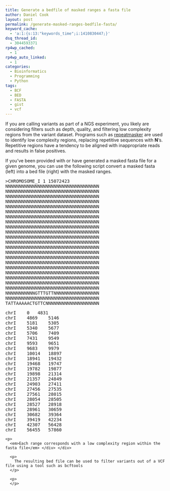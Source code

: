 ```yaml
---
title: Generate a bedfile of masked ranges a fasta file
author: Daniel Cook
layout: post
permalink: /generate-masked-ranges-bedfile-fasta/
keyword_cache:
  - 'a:1:{s:13:"keywords_time";i:1410830447;}'
dsq_thread_id:
  - 3044593371
rp4wp_cached:
  - 1
rp4wp_auto_linked:
  - 1
categories:
  - Bioinformatics
  - Programming
  - Python
tags:
  - BCF
  - BED
  - FASTA
  - gist
  - vcf
---
```

If you are calling variants as part of a <acronym name="Next Generation Sequencing">NGS</acronym> experiment, you likely are considering filters such as depth, quality, and filtering low complexity regions from the variant dataset. Programs such as [repeatmasker][1] are used to identify low complexity regions, replacing repetitive sequences with **N**&#8216;s. Repetitive regions have a tendency to be aligned with inappropriate reads and results in false positives.

If you&#8217;ve been provided with or have generated a masked fasta file for a given genome, you can use the following script convert a masked fasta (left) into a bed file (right) with the masked ranges.

<div class="row">
  <div class="col-md-6">
    <pre>
>CHROMOSOME_I 1 15072423
NNNNNNNNNNNNNNNNNNNNNNNNNNNNNNNNNNN
NNNNNNNNNNNNNNNNNNNNNNNNNNNNNNNNNNN
NNNNNNNNNNNNNNNNNNNNNNNNNNNNNNNNNNN
NNNNNNNNNNNNNNNNNNNNNNNNNNNNNNNNNNN
NNNNNNNNNNNNNNNNNNNNNNNNNNNNNNNNNNN
NNNNNNNNNNNNNNNNNNNNNNNNNNNNNNNNNNN
NNNNNNNNNNNNNNNNNNNNNNNNNNNNNNNNNNN
NNNNNNNNNNNNNNNNNNNNNNNNNNNNNNNNNNN
NNNNNNNNNNNNNNNNNNNNNNNNNNNNNNNNNNN
NNNNNNNNNNNNNNNNNNNNNNNNNNNNNNNNNNN
NNNNNNNNNNNNNNNNNNNNNNNNNNNNNNNNNNN
NNNNNNNNNNNNNNNNNNNNNNNNNNNNNNNNNNN
NNNNNNNNNNNNNNNNNNNNNNNNNNNNNNNNNNN
NNNNNNNNNNNNNNNNNNNNNNNNNNNNNNNNNNN
NNNNNNNNNNNNNNNNNNNNNNNNNNNNNNNNNNN
NNNNNNNNNNNNNNNNNNNNNNNNNNNNNNNNNNN
NNNNNNNNNNNNNNNNNNNNNNNNNNNNNNNNNNN
NNNNNNNNNNNNNNNNNNNNNNNNNNNNNNNNNNN
NNNNNNNNNNNNNNNNNNNNNNNNNNNNNNNNNNN
NNNNNNNNNNNNNNNNNNNNNNNNNNNNNNNNNNN
NNNNNNNNNNNNNNNNNNNNNNNNNNNNNNNNNNN
NNNNNNNNNNNGTTTGTTNNNNNNNNNNNNNNNNN
NNNNNNNNNNNNNNNNNNNNNNNNNNNNNNNNNNN
TATTAAAAACTGTTCNNNNNNNNNNNNNNNNNNNN
</pre>
  </div>
  
  <div class="col-md-6">
    <pre>
chrI    0   4831
chrI    4869    5146
chrI    5181    5305
chrI    5340    5677
chrI    5706    7409
chrI    7431    9549
chrI    9593    9651
chrI    9683    9979
chrI    10014   18897
chrI    18941   19432
chrI    19468   19747
chrI    19782   19877
chrI    19898   21314
chrI    21357   24849
chrI    24903   27411
chrI    27456   27535
chrI    27561   28015
chrI    28054   28505
chrI    28527   28918
chrI    28961   30659
chrI    30682   39364
chrI    39419   42234
chrI    42307   56428
chrI    56455   57860
</pre>
    
    <p>
      <em>Each range corresponds with a low complexity region within the fasta file</em> </div> </div> 
      
      <p>
        The resulting bed file can be used to filter variants out of a VCF file using a tool such as bcftools
      </p>
      
      <p>
      </p>

 [1]: http://www.repeatmasker.org/